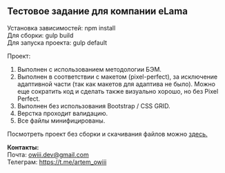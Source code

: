 <h2>Тестовое задание для компании eLama</h2> 

Установка зависимостей: npm install<br>
Для сборки: gulp build<br>
Для запуска проекта: gulp default<br>

Проект:

1. Выполнен с использованием методологии БЭМ.
2. Выполнен в соответствии с макетом (pixel-perfect), за исключение адаптивной части (так как макетов для адаптива не было). Можно еще сократить код и сделать также визуально хорошо, но без Pixel Perfect.
3. Выполнен без использования Bootstrap / CSS GRID.
4. Верстка проходит валидацию.
5. Все файлы минифицированы.

Посмотреть проект без сборки и скачивания файлов можно <a href="https://owiii.github.io/eLama-build/" target="_blank">здесь.</a><br>

<b>Контакты:</b><br>
Почта:   owiii.dev@gmail.com<br>
Телеграм: https://t.me/artem_owiii



